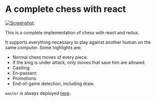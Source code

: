 A complete chess with react
=======================

[![Screenshot](/../screenshots/screenshot1.png?raw=true "Screenshot")](https://flo-l.github.io/react-chess).

This is a complete implementation of chess with react and redux.

It supports everything necessary to play against another human on the same computer. Some highlights are:

- Normal chess moves of every piece.
- If the king is under attack, only moves that save him are allowed.
- Castling.
- En-passant.
- Promotions.
- End-of-game detection, including draw.

`master` is always deployed [here](https://flo-l.github.io/react-chess).

